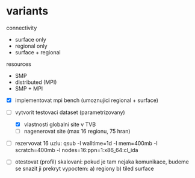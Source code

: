 # variants

connectivity
* surface only
* regional only
* surface + regional

resources
* SMP
* distributed (MPI)
* SMP + MPI

* [x] implementovat mpi bench (umoznujici regional + surface)
* [ ] vytvorit testovaci dataset (parametrizovany)
  * [x] vlastnosti globalni site v TVB
  * [ ] nagenerovat site (max 16 regionu, 75 hran)
* [ ] rezervovat 16 uzlu: qsub -l walltime=1d -l mem=400mb -l scratch=400mb -l nodes=16:ppn=1:x86_64:cl_ida
* [ ] otestovat (profil) skalovani: pokud je tam nejaka komunikace, budeme se snazit ji prekryt vypoctem: a) regiony b) tiled surface

